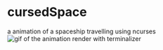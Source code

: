 # cursedSpace
a animation of a spaceship travelling using ncurses
![gif of the animation render with terminalizer](rsc/space.gif)